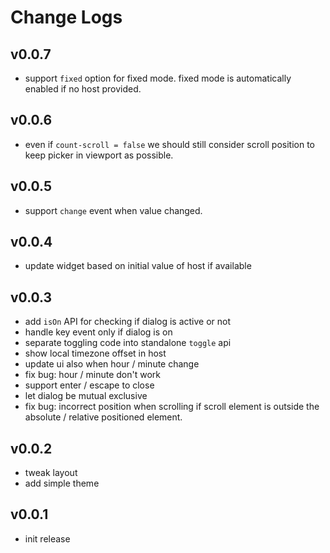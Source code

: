 # Change Logs

## v0.0.7

 - support `fixed` option for fixed mode. fixed mode is automatically enabled if no host provided.


## v0.0.6

 - even if `count-scroll = false` we should still consider scroll position to keep picker in viewport as possible.


## v0.0.5

 - support `change` event when value changed.


## v0.0.4

 - update widget based on initial value of host if available


## v0.0.3

 - add `isOn` API for checking if dialog is active or not
 - handle key event only if dialog is on
 - separate toggling code into standalone `toggle` api
 - show local timezone offset in host
 - update ui also when hour / minute change
 - fix bug: hour / minute don't work
 - support enter / escape to close
 - let dialog be mutual exclusive
 - fix bug: incorrect position when scrolling if scroll element is outside the absolute / relative positioned element.


## v0.0.2

 - tweak layout
 - add simple theme


## v0.0.1

 - init release
